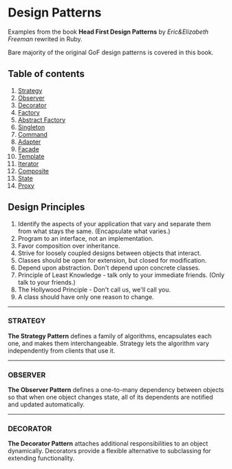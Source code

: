 # Design Patterns
Examples from the book **Head First Design Patterns** by *Eric&Elizabeth Freeman* rewrited in Ruby.

Bare majority of the original GoF design patterns is covered in this book. 

## Table of contents
1. [Strategy](#strategy)
2. [Observer](#observer)
3. [Decorator](#decorator)
4. [Factory](#factory)
5. [Abstract Factory](#abstract_factory)
6. [Singleton](#singleton)
7. [Command](#command)
8. [Adapter](#adapter)
9. [Facade](#facade)
10. [Template](#template)
11. [Iterator](#iterator)
12. [Composite](#composite)
13. [State](#state)
14. [Proxy](#proxy)

## Design Principles
1. Identify the aspects of your application that vary and separate them from what stays the same. (Encapsulate what varies.)
2. Program to an interface, not an implementation.
3. Favor composition over inheritance.
4. Strive for loosely coupled designs between objects that interact.
5. Classes should be open for extension, but closed for modification. 
6. Depend upon abstraction. Don't depend upon concrete classes.
7. Principle of Least Knowledge - talk only to your immediate friends. (Only talk to your friends.)
8. The Hollywood Principle - Don't call us, we'll call you.
9. A class should have only one reason to change.

---
### STRATEGY

**The Strategy Pattern** defines a family of algorithms, encapsulates each one, and makes them interchangeable. Strategy lets the algorithm vary independently from clients that use it. 

---
### OBSERVER

**The Observer Pattern** defines a one-to-many dependency between objects so that when one object changes state, all of its dependents are notified and updated automatically.

---
### DECORATOR

**The Decorator Pattern** attaches additional responsibilities to an object dynamically. Decorators provide a flexible alternative to subclassing for extending functionality.
